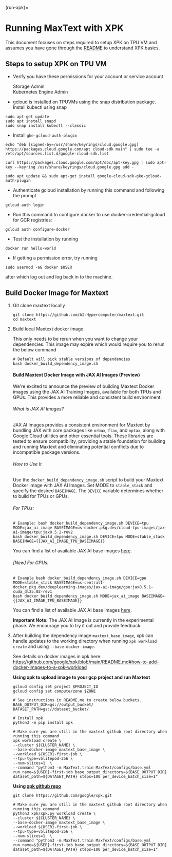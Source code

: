<!--
 Copyright 2023–2025 Google LLC

 Licensed under the Apache License, Version 2.0 (the "License");
 you may not use this file except in compliance with the License.
 You may obtain a copy of the License at

    https://www.apache.org/licenses/LICENSE-2.0

 Unless required by applicable law or agreed to in writing, software
 distributed under the License is distributed on an "AS IS" BASIS,
 WITHOUT WARRANTIES OR CONDITIONS OF ANY KIND, either express or implied.
 See the License for the specific language governing permissions and
 limitations under the License.
-->

(run-xpk)=
# Running MaxText with XPK

This document focuses on steps required to setup XPK on TPU VM and assumes you have gone through the [README](https://github.com/google/xpk/blob/main/README.md) to understand XPK basics.

## Steps to setup XPK on TPU VM

* Verify you have these permissions for your account or service account

    Storage Admin \
    Kubernetes Engine Admin

* gcloud is installed on TPUVMs using the snap distribution package. Install kubectl using snap
```shell
sudo apt-get update
sudo apt install snapd
sudo snap install kubectl --classic
```
* Install `gke-gcloud-auth-plugin`
```shell
echo "deb [signed-by=/usr/share/keyrings/cloud.google.gpg] https://packages.cloud.google.com/apt cloud-sdk main" | sudo tee -a /etc/apt/sources.list.d/google-cloud-sdk.list

curl https://packages.cloud.google.com/apt/doc/apt-key.gpg | sudo apt-key --keyring /usr/share/keyrings/cloud.google.gpg add -

sudo apt update && sudo apt-get install google-cloud-sdk-gke-gcloud-auth-plugin
```

* Authenticate gcloud installation by running this command and following the prompt
```
gcloud auth login
```

* Run this command to configure docker to use docker-credential-gcloud for GCR registries:
```
gcloud auth configure-docker
```

* Test the installation by running
```
docker run hello-world
```

* If getting a permission error, try running
```
sudo usermod -aG docker $USER
```
after which log out and log back in to the machine.

## Build Docker Image for Maxtext

1. Git clone maxtext locally

    ```shell
    git clone https://github.com/AI-Hypercomputer/maxtext.git
    cd maxtext
    ```
2. Build local Maxtext docker image

    This only needs to be rerun when you want to change your dependencies. This image may expire which would require you to rerun the below command

    ```shell
    # Default will pick stable versions of dependencies
    bash docker_build_dependency_image.sh
    ```

    #### Build Maxtext Docker Image with JAX AI Images (Preview)
    We're excited to announce the preview of building Maxtext Docker images using the JAX AI Training Images, available for both TPUs and GPUs. This provides a more reliable and consistent build environment.

    ###### What is JAX AI Images?
    JAX AI Images provides a consistent environment for Maxtext by bundling JAX with core packages like `orbax`, `flax`, and `optax`, along with Google Cloud utilities and other essential tools. These libraries are tested to ensure compatibility, providing a stable foundation for building and running Maxtext and eliminating potential conflicts due to incompatible package versions.

    ###### How to Use It
    Use the `docker_build_dependency_image.sh` script to build your Maxtext Docker image with JAX AI Images. Set MODE to `stable_stack` and specify the desired `BASEIMAGE`. The `DEVICE` variable determines whether to build for TPUs or GPUs.

    ###### For TPUs:
    
    ```
    # Example: bash docker_build_dependency_image.sh DEVICE=tpu MODE=jax_ai_image BASEIMAGE=us-docker.pkg.dev/cloud-tpu-images/jax-ai-image/tpu:jax0.5.2-rev2
    bash docker_build_dependency_image.sh DEVICE=tpu MODE=stable_stack BASEIMAGE={{JAX_AI_IMAGE_TPU_BASEIMAGE}}
    ```

    You can find a list of available JAX AI base images [here](https://us-docker.pkg.dev/cloud-tpu-images/jax-ai-image/tpu).

    ###### [New] For GPUs:

    ```
    # Example bash docker_build_dependency_image.sh DEVICE=gpu MODE=stable_stack BASEIMAGE=us-central1-docker.pkg.dev/deeplearning-images/jax-ai-image/gpu:jax0.5.1-cuda_dl25.02-rev1
    bash docker_build_dependency_image.sh MODE=jax_ai_image BASEIMAGE={{JAX_AI_IMAGE_TPU_BASEIMAGE}}
    ```

    You can find a list of available JAX AI base images [here](https://us-central1-docker.pkg.dev/deeplearning-images/jax-ai-image/gpu).

    **Important Note:** The JAX AI Image is currently in the experimental phase. We encourage you to try it out and provide feedback.

3. After building the dependency image `maxtext_base_image`, xpk can handle updates to the working directory when running `xpk workload create` and using `--base-docker-image`.

    See details on docker images in xpk here: https://github.com/google/xpk/blob/main/README.md#how-to-add-docker-images-to-a-xpk-workload

    __Using xpk to upload image to your gcp project and run Maxtext__

      ```shell
      gcloud config set project $PROJECT_ID
      gcloud config set compute/zone $ZONE

      # See instructions in README.me to create below buckets.
      BASE_OUTPUT_DIR=gs://output_bucket/
      DATASET_PATH=gs://dataset_bucket/

      # Install xpk
      python3 -m pip install xpk

      # Make sure you are still in the maxtext github root directory when running this command
      xpk workload create \
      --cluster ${CLUSTER_NAME} \
      --base-docker-image maxtext_base_image \
      --workload ${USER}-first-job \
      --tpu-type=v5litepod-256 \
      --num-slices=1  \
      --command "python3 -m MaxText.train MaxText/configs/base.yml run_name=${USER}-first-job base_output_directory=${BASE_OUTPUT_DIR} dataset_path=${DATASET_PATH} steps=100 per_device_batch_size=1"
      ```

      __Using [xpk github repo](https://github.com/google/xpk.git)__

      ```shell
      git clone https://github.com/google/xpk.git

      # Make sure you are still in the maxtext github root directory when running this command
      python3 xpk/xpk.py workload create \
      --cluster ${CLUSTER_NAME} \
      --base-docker-image maxtext_base_image \
      --workload ${USER}-first-job \
      --tpu-type=v5litepod-256 \
      --num-slices=1  \
      --command "python3 -m MaxText.train MaxText/configs/base.yml run_name=${USER}-first-job base_output_directory=${BASE_OUTPUT_DIR} dataset_path=${DATASET_PATH} steps=100 per_device_batch_size=1"
      ```
